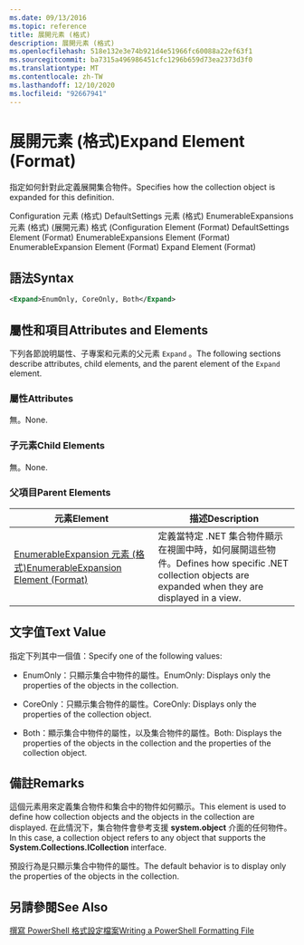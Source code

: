 ```yaml
---
ms.date: 09/13/2016
ms.topic: reference
title: 展開元素 (格式)
description: 展開元素 (格式)
ms.openlocfilehash: 518e132e3e74b921d4e51966fc60088a22ef63f1
ms.sourcegitcommit: ba7315a496986451cfc1296b659d73ea2373d3f0
ms.translationtype: MT
ms.contentlocale: zh-TW
ms.lasthandoff: 12/10/2020
ms.locfileid: "92667941"
---
```

# <a name="expand-element-format"></a><span data-ttu-id="3dd32-103">展開元素 (格式)</span><span class="sxs-lookup"><span data-stu-id="3dd32-103">Expand Element (Format)</span></span>

<span data-ttu-id="3dd32-104">指定如何針對此定義展開集合物件。</span><span class="sxs-lookup"><span data-stu-id="3dd32-104">Specifies how the collection object is expanded for this definition.</span></span>

<span data-ttu-id="3dd32-105">Configuration 元素 (格式) DefaultSettings 元素 (格式) EnumerableExpansions 元素 (格式)  (展開元素) 格式 (</span><span class="sxs-lookup"><span data-stu-id="3dd32-105">Configuration Element (Format) DefaultSettings Element (Format) EnumerableExpansions Element (Format) EnumerableExpansion Element (Format) Expand Element (Format)</span></span>

## <a name="syntax"></a><span data-ttu-id="3dd32-106">語法</span><span class="sxs-lookup"><span data-stu-id="3dd32-106">Syntax</span></span>

```xml
<Expand>EnumOnly, CoreOnly, Both</Expand>
```

## <a name="attributes-and-elements"></a><span data-ttu-id="3dd32-107">屬性和項目</span><span class="sxs-lookup"><span data-stu-id="3dd32-107">Attributes and Elements</span></span>

<span data-ttu-id="3dd32-108">下列各節說明屬性、子專案和元素的父元素 `Expand` 。</span><span class="sxs-lookup"><span data-stu-id="3dd32-108">The following sections describe attributes, child elements, and the parent element of the `Expand` element.</span></span>

### <a name="attributes"></a><span data-ttu-id="3dd32-109">屬性</span><span class="sxs-lookup"><span data-stu-id="3dd32-109">Attributes</span></span>

<span data-ttu-id="3dd32-110">無。</span><span class="sxs-lookup"><span data-stu-id="3dd32-110">None.</span></span>

### <a name="child-elements"></a><span data-ttu-id="3dd32-111">子元素</span><span class="sxs-lookup"><span data-stu-id="3dd32-111">Child Elements</span></span>

<span data-ttu-id="3dd32-112">無。</span><span class="sxs-lookup"><span data-stu-id="3dd32-112">None.</span></span>

### <a name="parent-elements"></a><span data-ttu-id="3dd32-113">父項目</span><span class="sxs-lookup"><span data-stu-id="3dd32-113">Parent Elements</span></span>

|<span data-ttu-id="3dd32-114">元素</span><span class="sxs-lookup"><span data-stu-id="3dd32-114">Element</span></span>|<span data-ttu-id="3dd32-115">描述</span><span class="sxs-lookup"><span data-stu-id="3dd32-115">Description</span></span>|
|-------------|-----------------|
|[<span data-ttu-id="3dd32-116">EnumerableExpansion 元素 (格式)</span><span class="sxs-lookup"><span data-stu-id="3dd32-116">EnumerableExpansion Element (Format)</span></span>](./enumerableexpansion-element-format.md)|<span data-ttu-id="3dd32-117">定義當特定 .NET 集合物件顯示在視圖中時，如何展開這些物件。</span><span class="sxs-lookup"><span data-stu-id="3dd32-117">Defines how specific .NET collection objects are expanded when they are displayed in a view.</span></span>|

## <a name="text-value"></a><span data-ttu-id="3dd32-118">文字值</span><span class="sxs-lookup"><span data-stu-id="3dd32-118">Text Value</span></span>

<span data-ttu-id="3dd32-119">指定下列其中一個值：</span><span class="sxs-lookup"><span data-stu-id="3dd32-119">Specify one of the following values:</span></span>

- <span data-ttu-id="3dd32-120">EnumOnly：只顯示集合中物件的屬性。</span><span class="sxs-lookup"><span data-stu-id="3dd32-120">EnumOnly: Displays only the properties of the objects in the collection.</span></span>

- <span data-ttu-id="3dd32-121">CoreOnly：只顯示集合物件的屬性。</span><span class="sxs-lookup"><span data-stu-id="3dd32-121">CoreOnly: Displays only the properties of the collection object.</span></span>

- <span data-ttu-id="3dd32-122">Both：顯示集合中物件的屬性，以及集合物件的屬性。</span><span class="sxs-lookup"><span data-stu-id="3dd32-122">Both: Displays the properties of the objects in the collection and the properties of the collection object.</span></span>

## <a name="remarks"></a><span data-ttu-id="3dd32-123">備註</span><span class="sxs-lookup"><span data-stu-id="3dd32-123">Remarks</span></span>

<span data-ttu-id="3dd32-124">這個元素用來定義集合物件和集合中的物件如何顯示。</span><span class="sxs-lookup"><span data-stu-id="3dd32-124">This element is used to define how collection objects and the objects in the collection are displayed.</span></span> <span data-ttu-id="3dd32-125">在此情況下，集合物件會參考支援  **system.object** 介面的任何物件。</span><span class="sxs-lookup"><span data-stu-id="3dd32-125">In this case, a collection object refers to any object that supports the  **System.Collections.ICollection** interface.</span></span>

<span data-ttu-id="3dd32-126">預設行為是只顯示集合中物件的屬性。</span><span class="sxs-lookup"><span data-stu-id="3dd32-126">The default behavior is to display only the properties of the objects in the collection.</span></span>

## <a name="see-also"></a><span data-ttu-id="3dd32-127">另請參閱</span><span class="sxs-lookup"><span data-stu-id="3dd32-127">See Also</span></span>

[<span data-ttu-id="3dd32-128">撰寫 PowerShell 格式設定檔案</span><span class="sxs-lookup"><span data-stu-id="3dd32-128">Writing a PowerShell Formatting File</span></span>](./writing-a-powershell-formatting-file.md)
